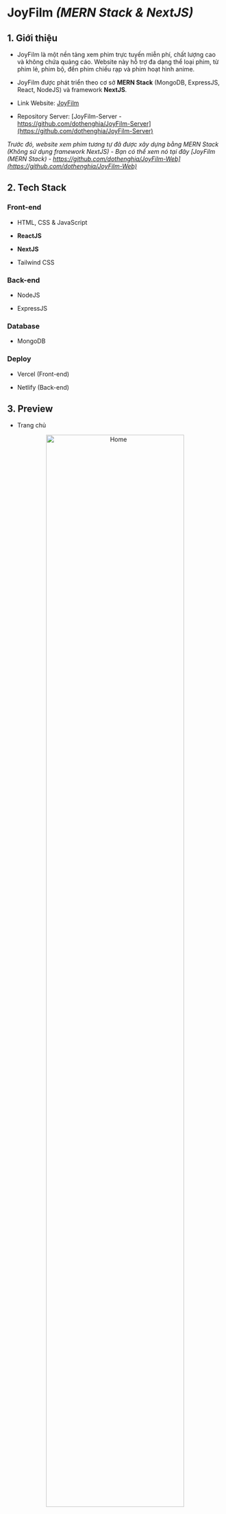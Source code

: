 # JoyFilm *(MERN Stack & NextJS)*

## 1. Giới thiệu

- JoyFilm là một nền tảng xem phim trực tuyến miễn phí, chất lượng cao và không chứa quảng cáo. Website này hỗ trợ đa dạng thể loại phim, từ phim lẻ, phim bộ, đến phim chiếu rạp và phim hoạt hình anime.

- JoyFilm được phát triển theo cơ sở **MERN Stack** (MongoDB, ExpressJS, React, NodeJS) và framework **NextJS**.

- Link Website: [JoyFilm](https://myjoyfilm.vercel.app/)

- Repository Server: [JoyFilm-Server - https://github.com/dothenghia/JoyFilm-Server](https://github.com/dothenghia/JoyFilm-Server)

*Trước đó, website xem phim tương tự đã được xây dựng bằng MERN Stack (Không sử dụng framework NextJS) - Bạn có thể xem nó tại đây [JoyFilm (MERN Stack) - https://github.com/dothenghia/JoyFilm-Web](https://github.com/dothenghia/JoyFilm-Web)*


## 2. Tech Stack

### Front-end

- HTML, CSS & JavaScript

- **ReactJS**

- **NextJS**

- Tailwind CSS

### Back-end

- NodeJS

- ExpressJS

### Database

- MongoDB

### Deploy

- Vercel (Front-end)

- Netlify (Back-end)
    
## 3. Preview

- Trang chủ

<div align="center">
  <img src="https://github.com/dothenghia/JoyFilm/assets/63101932/f5845f5c-f241-49e9-ba74-32cbb87b65f8" alt="Home" width="80%">
</div>
    
- Trang Giới thiệu

<div align="center">
  <img src="https://github.com/dothenghia/JoyFilm/assets/63101932/567495e6-3fbc-4599-8f92-6b19874f1b4f" alt="Info" width="80%">
</div>

- Trang phim

<div align="center">
  <img src="https://github.com/dothenghia/JoyFilm/assets/63101932/692737cb-7573-4eb6-8d97-785da5f4418b" alt="Movie" width="80%">
</div>

## 4. Thông tin liên hệ

- Facebook : [Thế Nghĩa](https://www.facebook.com/thenghia.80)

- Email : [tnghia.dev@gmail.com](mailto:tnghia.dev@gmail.com)

- Github : [dothenghia](https://github.com/dothenghia)







